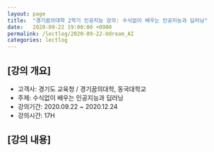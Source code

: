 ```yaml
---
layout: page
title:  "경기꿈의대학 2학기 인공지능 강의: 수식없이 배우는 인공지능과 딥러닝"
date:   2020-09-22 19:00:00 +0900
permalink: /lectlog/2020-09-22-Udream_AI
categories: lectlog
---
```


## [강의 개요]

* 고객사: 경기도 교육청 / 경기꿈의대학, 동국대학교
* 주제: 수식없이 배우는 인공지능과 딥러닝
* 강의기간: 2020.09.22 ~ 2020.12.24
* 강의시간: 17H

## [강의 내용]

